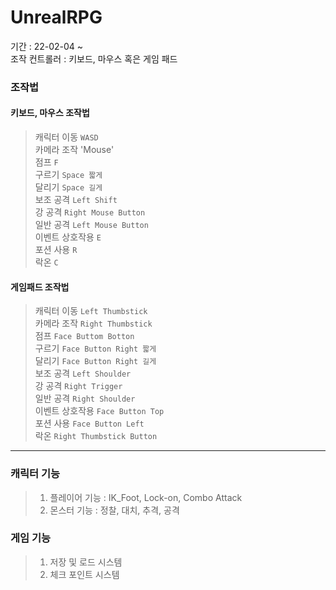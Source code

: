 # UnrealRPG

기간 : 22-02-04 ~    
조작 컨트롤러 : 키보드, 마우스 혹은 게임 패드   

### 조작법

#### 키보드, 마우스 조작법
  > 캐릭터 이동 `WASD`    
  > 카메라 조작 'Mouse'  
  > 점프 `F`   
  > 구르기 `Space 짧게`   
  > 달리기 `Space 길게`  
  > 보조 공격 `Left Shift`  
  > 강 공격 `Right Mouse Button`   
  > 일반 공격 `Left Mouse Button`   
  > 이벤트 상호작용 `E`  
  > 포션 사용 `R`   
  > 락온 `C`  
  
#### 게임패드 조작법
  > 캐릭터 이동 `Left Thumbstick`    
  > 카메라 조작 `Right Thumbstick`   
  > 점프 `Face Buttom Botton`    
  > 구르기 `Face Button Right 짧게`   
  > 달리기 `Face Button Right 길게`  
  > 보조 공격 `Left Shoulder`  
  > 강 공격 `Right Trigger`  
  > 일반 공격 `Right Shoulder`  
  > 이벤트 상호작용 `Face Button Top`    
  > 포션 사용 `Face Button Left`   
  > 락온 `Right Thumbstick Button`    

---

### 캐릭터 기능
>1. 플레이어 기능 : IK_Foot, Lock-on, Combo Attack
>2. 몬스터 기능 : 정찰, 대치, 추격, 공격
    
### 게임 기능
>1. 저장 및 로드 시스템   
>2. 체크 포인트 시스템    
